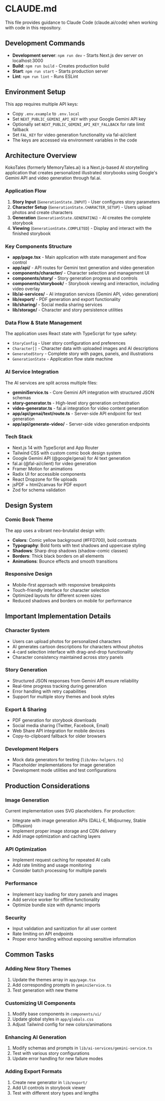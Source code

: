 # CLAUDE.md

This file provides guidance to Claude Code (claude.ai/code) when working with code in this repository.

## Development Commands

- **Development server**: `npm run dev` - Starts Next.js dev server on localhost:3000
- **Build**: `npm run build` - Creates production build
- **Start**: `npm run start` - Starts production server
- **Lint**: `npm run lint` - Runs ESLint

## Environment Setup

This app requires multiple API keys:
- Copy `.env.example` to `.env.local`
- Set `NEXT_PUBLIC_GEMINI_API_KEY` with your Google Gemini API key
- Optionally set `NEXT_PUBLIC_GEMINI_API_KEY_FALLBACK` for rate limit fallback
- Set `FAL_KEY` for video generation functionality via fal-ai/client
- The keys are accessed via environment variables in the code

## Architecture Overview

KokoTales (formerly MemoryTales.ai) is a Next.js-based AI storytelling application that creates personalized illustrated storybooks using Google's Gemini API and video generation through fal.ai.

### Application Flow
1. **Story Input** (`GenerationState.INPUT`) - User configures story parameters
2. **Character Setup** (`GenerationState.CHARACTER_SETUP`) - Users upload photos and create characters
3. **Generation** (`GenerationState.GENERATING`) - AI creates the complete storybook
4. **Viewing** (`GenerationState.COMPLETED`) - Display and interact with the finished storybook

### Key Components Structure
- **app/page.tsx** - Main application with state management and flow control
- **app/api/** - API routes for Gemini text generation and video generation
- **components/character/** - Character selection and management UI
- **components/story/** - Story generation progress and controls
- **components/storybook/** - Storybook viewing and interaction, including video overlay
- **lib/ai-services/** - AI integration services (Gemini API, video generation)
- **lib/export/** - PDF generation and export functionality
- **lib/sharing/** - Social media sharing services
- **lib/storage/** - Character and story persistence utilities

### Data Flow & State Management
The application uses React state with TypeScript for type safety:
- `StoryConfig` - User story configuration and preferences
- `Character[]` - Character data with uploaded images and AI descriptions
- `GeneratedStory` - Complete story with pages, panels, and illustrations
- `GenerationState` - Application flow state machine

### AI Service Integration
The AI services are split across multiple files:
- **geminiService.ts** - Core Gemini API integration with structured JSON schemas
- **story-generator.ts** - High-level story generation orchestration
- **video-generator.ts** - fal.ai integration for video content generation
- **app/api/genai/text/route.ts** - Server-side API endpoint for text generation
- **app/api/generate-video/** - Server-side video generation endpoints

### Tech Stack
- Next.js 14 with TypeScript and App Router
- Tailwind CSS with custom comic book design system
- Google Gemini API (@google/genai) for AI text generation
- fal.ai (@fal-ai/client) for video generation
- Framer Motion for animations
- Radix UI for accessible components
- React Dropzone for file uploads
- jsPDF + html2canvas for PDF export
- Zod for schema validation

## Design System

### Comic Book Theme
The app uses a vibrant neo-brutalist design with:
- **Colors**: Comic yellow background (#FFD700), bold contrasts
- **Typography**: Bold fonts with text shadows and uppercase styling
- **Shadows**: Sharp drop shadows (shadow-comic classes)
- **Borders**: Thick black borders on all elements
- **Animations**: Bounce effects and smooth transitions

### Responsive Design
- Mobile-first approach with responsive breakpoints
- Touch-friendly interface for character selection
- Optimized layouts for different screen sizes
- Reduced shadows and borders on mobile for performance

## Important Implementation Details

### Character System
- Users can upload photos for personalized characters
- AI generates cartoon descriptions for characters without photos
- 4-card selection interface with drag-and-drop functionality
- Character consistency maintained across story panels

### Story Generation
- Structured JSON responses from Gemini API ensure reliability
- Real-time progress tracking during generation
- Error handling with retry capabilities
- Support for multiple story themes and book styles

### Export & Sharing
- PDF generation for storybook downloads
- Social media sharing (Twitter, Facebook, Email)
- Web Share API integration for mobile devices
- Copy-to-clipboard fallback for older browsers

### Development Helpers
- Mock data generators for testing (`lib/dev-helpers.ts`)
- Placeholder implementations for image generation
- Development mode utilities and test configurations

## Production Considerations

### Image Generation
Current implementation uses SVG placeholders. For production:
- Integrate with image generation APIs (DALL-E, Midjourney, Stable Diffusion)
- Implement proper image storage and CDN delivery
- Add image optimization and caching layers

### API Optimization
- Implement request caching for repeated AI calls
- Add rate limiting and usage monitoring
- Consider batch processing for multiple panels

### Performance
- Implement lazy loading for story panels and images
- Add service worker for offline functionality
- Optimize bundle size with dynamic imports

### Security
- Input validation and sanitization for all user content
- Rate limiting on API endpoints
- Proper error handling without exposing sensitive information

## Common Tasks

### Adding New Story Themes
1. Update the themes array in `app/page.tsx`
2. Add corresponding prompts in `geminiService.ts`
3. Test generation with new theme

### Customizing UI Components
1. Modify base components in `components/ui/`
2. Update global styles in `app/globals.css`
3. Adjust Tailwind config for new colors/animations

### Enhancing AI Generation
1. Modify schemas and prompts in `lib/ai-services/gemini-service.ts`
2. Test with various story configurations
3. Update error handling for new failure modes

### Adding Export Formats
1. Create new generator in `lib/export/`
2. Add UI controls in storybook viewer
3. Test with different story types and lengths